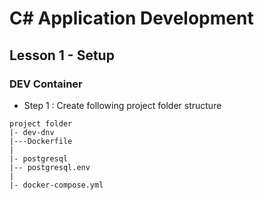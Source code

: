 # C# Application Development
## Lesson 1 - Setup
### DEV Container
* Step 1 : Create following project folder structure
```
project folder
|- dev-dnv
|---Dockerfile
|
|- postgresql
|-- postgresql.env
|
|- docker-compose.yml
```